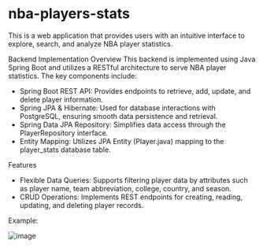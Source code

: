 # nba-players-stats
This is a web application that provides users with an intuitive interface to explore, search, and analyze NBA player statistics.

Backend Implementation Overview
This backend is implemented using Java Spring Boot and utilizes a RESTful architecture to serve NBA player statistics. The key components include:
- Spring Boot REST API: Provides endpoints to retrieve, add, update, and delete player information.
- Spring JPA & Hibernate: Used for database interactions with PostgreSQL, ensuring smooth data persistence and retrieval.
 - Spring Data JPA Repository: Simplifies data access through the PlayerRepository interface.
- Entity Mapping: Utilizes JPA Entity (Player.java) mapping to the player_stats database table. 

Features
- Flexible Data Queries: Supports filtering player data by attributes such as player name, team abbreviation, college, country, and season.
- CRUD Operations: Implements REST endpoints for creating, reading, updating, and deleting player records.

Example:

![image](https://github.com/user-attachments/assets/afb38308-4bc3-41b0-a51d-94118bfc92bd)
